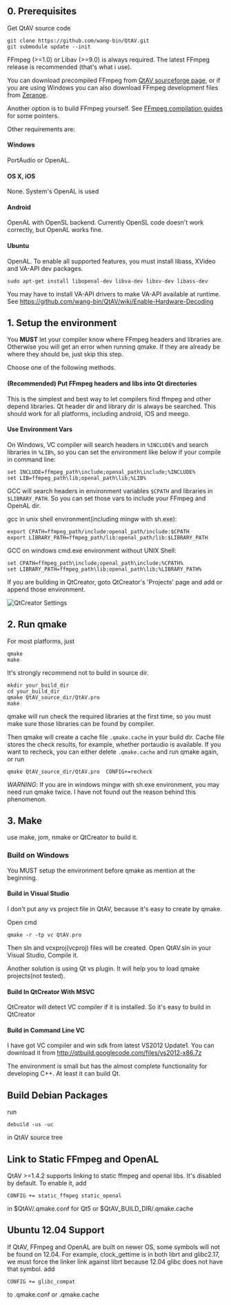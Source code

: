 ## 0. Prerequisites

Get QtAV source code

    git clone https://github.com/wang-bin/QtAV.git
    git submodule update --init


FFmpeg (>=1.0) or Libav (>=9.0) is always required. The latest FFmpeg release is recommended (that's what i use).

You can download precompiled FFmpeg from [QtAV sourceforge page](https://sourceforge.net/projects/qtav/files/depends/FFmpeg), or if you are using Windows you can also download FFmpeg development files from [Zeranoe](http://ffmpeg.zeranoe.com/builds).

Another option is to build FFmpeg yourself. See [FFmpeg compilation guides](http://trac.ffmpeg.org/wiki/CompilationGuide) for some pointers.

Other requirements are:

#### Windows

PortAudio or OpenAL.

#### OS X, iOS

None. System's OpenAL is used

#### Android

OpenAL with OpenSL backend. Currently OpenSL code doesn't work correctly, but OpenAL works fine.

#### Ubuntu

OpenAL. To enable all supported features, you must install libass, XVideo and VA-API dev packages.

    sudo apt-get install libopenal-dev libva-dev libxv-dev libass-dev

You may have to install VA-API drivers to make VA-API available at runtime. See https://github.com/wang-bin/QtAV/wiki/Enable-Hardware-Decoding


## 1. Setup the environment

You **MUST** let your compiler know where FFmpeg headers and libraries are. Otherwise you will get an error when running qmake. If they are already be where they should be, just skip this step.

Choose one of the following methods.

#### (Recommended) Put FFmpeg headers and libs into Qt directories

This is the simplest and best way to let compilers find ffmpeg and other depend libraries. Qt header dir and library dir is always be searched. This should work for all platforms, including android, iOS and meego.

#### Use Environment Vars

On Windows, VC compiler will search headers in `%INCLUDE%` and search libraries in `%LIB%`, so you can set the environment like below if your compile in command line:

    set INCLUDE=ffmpeg_path\include;openal_path\include;%INCLUDE%
    set LIB=ffmpeg_path\lib;openal_path\lib;%LIB%

GCC will search headers in environment variables `$CPATH` and libraries in `$LIBRARY_PATH`. So you can set those vars to include your FFmpeg and OpenAL dir.

gcc in unix shell environment(including mingw with sh.exe):

    export CPATH=ffmpeg_path/include:openal_path/include:$CPATH
    export LIBRARY_PATH=ffmpeg_path/lib:openal_path/lib:$LIBRARY_PATH

GCC on windows cmd.exe environment without UNIX Shell:

    set CPATH=ffmpeg_path\include;openal_path\include;%CPATH%
    set LIBRARY_PATH=ffmpeg_path\lib;openal_path\lib;%LIBRARY_PATH%

If you are building in QtCreator, goto QtCreator's 'Projects' page and add or append those environment.

![QtCreator Settings](http://wang-bin.github.io/qtav.org/images/qtc-set.jpg "QtCreator Settings")

## 2. Run qmake

For most platforms, just

    qmake
    make

It's strongly recommend not to build in source dir.  

    mkdir your_build_dir
    cd your_build_dir
    qmake QtAV_source_dir/QtAV.pro
    make

qmake will run check the required libraries at the first time, so you must make sure those libraries can be found by compiler.

Then qmake will create a cache file `.qmake.cache` in your build dir. Cache file stores the check results, for example, whether portaudio is available. If you want to recheck, you can either delete `.qmake.cache` and run qmake again, or run

    qmake QtAV_source_dir/QtAV.pro  CONFIG+=recheck

_WARNING_: If you are in windows mingw with sh.exe environment, you may need run qmake twice. I have not found out the reason behind this phenomenon.

## 3. Make

use make, jom, nmake or QtCreator to build it.


### Build on Windows

You MUST setup the environment before qmake as mention at the beginning.

#### Build in Visual Studio

I don't put any vs project file in QtAV, because it's easy to create by qmake.  

Open cmd

    qmake -r -tp vc QtAV.pro

Then sln and vcxproj(vcproj) files will be created. Open QtAV.sln in your Visual Studio, Compile it. 

Another solution is using Qt vs plugin. It will help you to load qmake projects(not tested).

#### Build In QtCreator With MSVC

QtCreator will detect VC compiler if it is installed. So it's easy to build in QtCreator


#### Build in Command Line VC

I have got VC compiler and win sdk from latest VS2012 Update1. You can download it from http://qtbuild.googlecode.com/files/vs2012-x86.7z

The environment is small but has the almost complete functionality for developing C++. At least it can build Qt.


## Build Debian Packages

run

    debuild -us -uc

in QtAV source tree

## Link to Static FFmpeg and OpenAL

QtAV >=1.4.2 supports linking to static ffmpeg and openal libs. It's disabled by default. To enable it, add

    CONFIG += static_ffmpeg static_openal

in $QtAV/.qmake.conf for Qt5 or $QtAV_BUILD_DIR/.qmake.cache

## Ubuntu 12.04 Support

If QtAV, FFmpeg and OpenAL are built on newer OS, some symbols will not be found on 12.04. For example, clock_gettime is in both librt and glibc2.17, we must force the linker link against librt because 12.04 glibc does not have that symbol. add

    CONFIG += glibc_compat

to .qmake.conf or .qmake.cache